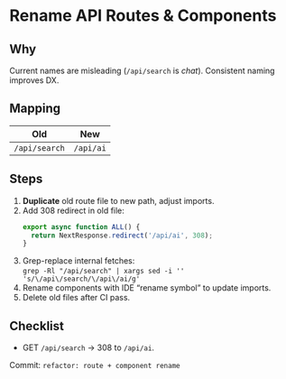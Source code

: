 # Rename API Routes & Components

## Why

Current names are misleading (`/api/search` is _chat_). Consistent naming improves DX.

## Mapping

| Old            | New            |
| -------------- | -------------- |
| `/api/search`  | `/api/ai`      |

## Steps

1. **Duplicate** old route file to new path, adjust imports.
2. Add 308 redirect in old file:
   ```ts
   export async function ALL() {
     return NextResponse.redirect('/api/ai', 308);
   }
   ```
3. Grep-replace internal fetches:  
   `grep -Rl "/api/search" | xargs sed -i '' 's/\/api\/search/\/api\/ai/g'`
4. Rename components with IDE “rename symbol” to update imports.
5. Delete old files after CI pass.

## Checklist

- GET `/api/search` → 308 to `/api/ai`.

Commit: `refactor: route + component rename`
